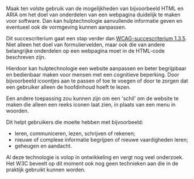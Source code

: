 <!-- @license CC0-1.0 -->

Maak ten volste gebruik van de mogelijkheden van bijvoorbeeld HTML en ARIA om het doel van onderdelen van een webpagina duidelijk te maken voor software. Dan kan hulptechnologie aanvullende informatie geven en eventueel ook de vormgeving kunnen aanpassen.

Dit succescriterium gaat een stap verder dan [WCAG-succescriterium 1.3.5](/wcag/1.3.5). Niet alleen het doel van formuliervelden, maar ook die van andere belangrijke onderdelen op een webpagina moet in de HTML-code beschreven zijn.

Hierdoor kan hulptechnologie een website aanpassen en beter begrijpbaar en bedienbaar maken voor mensen met een cognitieve beperking. Door bijvoorbeeld icoontjes aan te passen of toe te voegen of door te zorgen dat een gebruiker alleen de hoofdinhoud hoeft te lezen.

Een andere toepassing zou kunnen zijn om een 'schil' om de website te maken die alleen een reeks iconen laat zien, in plaats van een menu in woorden.

Dit helpt gebruikers die moeite hebben met bijvoorbeeld:

- leren, communiceren, lezen, schrijven of rekenen;
- nieuwe of complexe informatie begrijpen of nieuwe vaardigheden leren;
- geheugen en aandacht.

Al deze technologie is volop in ontwikkeling en vergt nog veel onderzoek. Het W3C beveelt op dit moment ook nog geen technieken aan die in de praktijk gebruikt kunnen worden.
